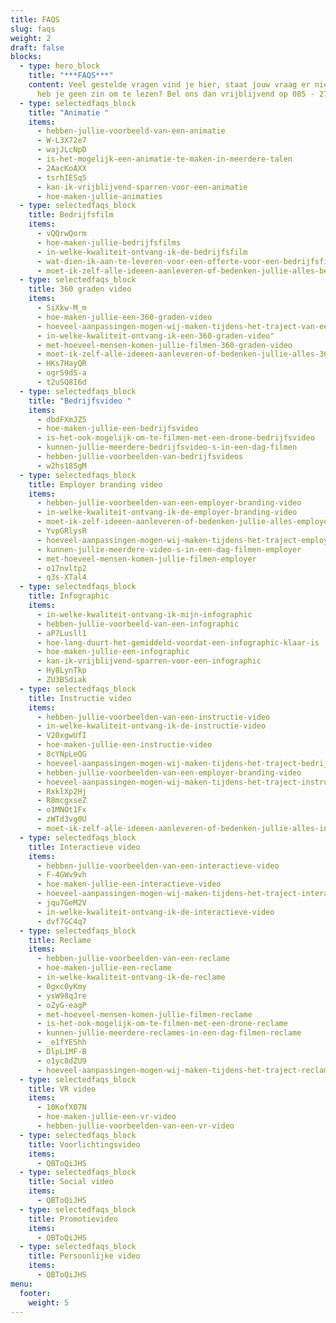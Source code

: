 ```yaml
---
title: FAQS
slug: faqs
weight: 2
draft: false
blocks:
  - type: hero_block
    title: "***FAQS***"
    content: Veel gestelde vragen vind je hier, staat jouw vraag er niet tussen, of
      heb je geen zin om te lezen? Bel ons dan vrijblijvend op 085 - 273 8331.
  - type: selectedfaqs_block
    title: "Animatie "
    items:
      - hebben-jullie-voorbeeld-van-een-animatie
      - W-L3X72e7
      - wajJLcNpD
      - is-het-mogelijk-een-animatie-te-maken-in-meerdere-talen
      - 2AacKoAXX
      - tsrhIESq5
      - kan-ik-vrijblijvend-sparren-voor-een-animatie
      - hoe-maken-jullie-animaties
  - type: selectedfaqs_block
    title: Bedrijfsfilm
    items:
      - vQQrwQorm
      - hoe-maken-jullie-bedrijfsfilms
      - in-welke-kwaliteit-ontvang-ik-de-bedrijfsfilm
      - wat-dien-ik-aan-te-leveren-voor-een-offerte-voor-een-bedrijfsfilm
      - moet-ik-zelf-alle-ideeen-aanleveren-of-bedenken-jullie-alles-bedrijfslim
  - type: selectedfaqs_block
    title: 360 graden video
    items:
      - SiXkw-M_m
      - hoe-maken-jullie-een-360-graden-video
      - hoeveel-aanpassingen-mogen-wij-maken-tijdens-het-traject-van-een-360-graden-video
      - in-welke-kwaliteit-ontvang-ik-een-360-graden-video"
      - met-hoeveel-mensen-komen-jullie-filmen-360-graden-video
      - moet-ik-zelf-alle-ideeen-aanleveren-of-bedenken-jullie-alles-360-graden
      - HKs7HayQR
      - ogrS9dS-a
      - t2uSQ8I6d
  - type: selectedfaqs_block
    title: "Bedrijfsvideo "
    items:
      - dbdFXmJZ5
      - hoe-maken-jullie-een-bedrijfsvideo
      - is-het-ook-mogelijk-om-te-filmen-met-een-drone-bedrijfsvideo
      - kunnen-jullie-meerdere-bedrijfsvideo-s-in-een-dag-filmen
      - hebben-jullie-voorbeelden-van-bedrijfsvideos
      - w2hs18SgM
  - type: selectedfaqs_block
    title: Employer branding video
    items:
      - hebben-jullie-voorbeelden-van-een-employer-branding-video
      - in-welke-kwaliteit-ontvang-ik-de-employer-branding-video
      - moet-ik-zelf-ideeen-aanleveren-of-bedenken-jullie-alles-employer
      - YvpGRlysR
      - hoeveel-aanpassingen-mogen-wij-maken-tijdens-het-traject-employer
      - kunnen-jullie-meerdere-video-s-in-een-dag-filmen-employer
      - met-hoeveel-mensen-komen-jullie-filmen-employer
      - o17nvltp2
      - q3s-XTal4
  - type: selectedfaqs_block
    title: Infographic
    items:
      - in-welke-kwaliteit-ontvang-ik-mijn-infographic
      - hebben-jullie-voorbeeld-van-een-infographic
      - aP7Lusll1
      - hoe-lang-duurt-het-gemiddeld-voordat-een-infographic-klaar-is
      - hoe-maken-jullie-een-infographic
      - kan-ik-vrijblijvend-sparren-voor-een-infographic
      - Hy8LynTkp
      - ZU3BSdiak
  - type: selectedfaqs_block
    title: Instructie video
    items:
      - hebben-jullie-voorbeelden-van-een-instructie-video
      - in-welke-kwaliteit-ontvang-ik-de-instructie-video
      - V20xgwUfI
      - hoe-maken-jullie-een-instructie-video
      - 8cYNpLeQG
      - hoeveel-aanpassingen-mogen-wij-maken-tijdens-het-traject-bedrijfsvideo
      - hebben-jullie-voorbeelden-van-een-employer-branding-video
      - hoeveel-aanpassingen-mogen-wij-maken-tijdens-het-traject-instructie-video
      - RxklXp2Hj
      - R8mcgxseZ
      - o1MNOt1Fx
      - zWTd3vg0U
      - moet-ik-zelf-alle-ideeen-aanleveren-of-bedenken-jullie-alles-instructie-video
  - type: selectedfaqs_block
    title: Interactieve video
    items:
      - hebben-jullie-voorbeelden-van-een-interactieve-video
      - F-4GWv9vh
      - hoe-maken-jullie-een-interactieve-video
      - hoeveel-aanpassingen-mogen-wij-maken-tijdens-het-traject-interactieve-video
      - jqu7GeM2V
      - in-welke-kwaliteit-ontvang-ik-de-interactieve-video
      - dvf7GC4q7
  - type: selectedfaqs_block
    title: Reclame
    items:
      - hebben-jullie-voorbeelden-van-een-reclame
      - hoe-maken-jullie-een-reclame
      - in-welke-kwaliteit-ontvang-ik-de-reclame
      - 0gxc0yKmy
      - ysW98qJre
      - oZyG-eagP
      - met-hoeveel-mensen-komen-jullie-filmen-reclame
      - is-het-ook-mogelijk-om-te-filmen-met-een-drone-reclame
      - kunnen-jullie-meerdere-reclames-in-een-dag-filmen-reclame
      - _e1fYEShh
      - DlpL1MF-B
      - o1yc8dZU9
      - hoeveel-aanpassingen-mogen-wij-maken-tijdens-het-traject-reclame
  - type: selectedfaqs_block
    title: VR video
    items:
      - 10KofX07N
      - hoe-maken-jullie-een-vr-video
      - hebben-jullie-voorbeelden-van-een-vr-video
  - type: selectedfaqs_block
    title: Voorlichtingsvideo
    items:
      - QBToQiJHS
  - type: selectedfaqs_block
    title: Social video
    items:
      - QBToQiJHS
  - type: selectedfaqs_block
    title: Promotievideo
    items:
      - QBToQiJHS
  - type: selectedfaqs_block
    title: Persoonlijke video
    items:
      - QBToQiJHS
menu:
  footer:
    weight: 5
---
```

